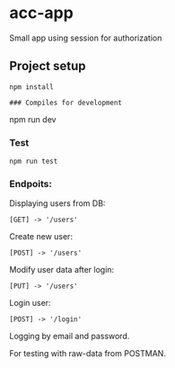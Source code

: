 # acc-app
Small app using session for authorization

## Project setup
```
npm install

### Compiles for development
```
npm run dev

### Test
```
npm run test
```

### Endpoits:

Displaying users from DB:
```
[GET] -> '/users'
```
Create new user:
```
[POST] -> '/users'
```
Modify user data after login:
```
[PUT] -> '/users'
```

Login user: 
```
[POST] -> '/login'
```

Logging by email and password.

For testing with raw-data from POSTMAN.
